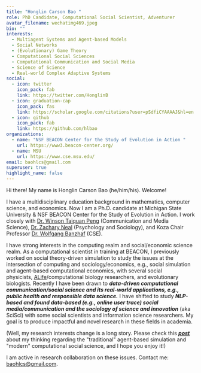 ```yaml
---
title: "Honglin Carson Bao "
role: PhD Candidate, Computational Social Scientist, Adventurer
avatar_filename: wechatimg469.jpeg
bio: ""
interests:
  - Multiagent Systems and Agent-based Models
  - Social Networks
  - (Evolutionary) Game Theory
  - Computational Social Sciences
  - Computational Communication and Social Media
  - Science of Science
  - Real-world Complex Adaptive Systems
social:
  - icon: twitter
    icon_pack: fab
    link: https://twitter.com/HonglinB
  - icon: graduation-cap
    icon_pack: fas
    link: https://scholar.google.com/citations?user=pSdfiCYAAAAJ&hl=en
  - icon: github
    icon_pack: fab
    link: https://github.com/hlbao
organizations:
  - name: "NSF BEACON Center for the Study of Evolution in Action "
    url: https://www3.beacon-center.org/
  - name: MSU
    url: https://www.cse.msu.edu/
email: baohlcs@gmail.com
superuser: true
highlight_name: false
---
```

Hi there! My name is Honglin Carson Bao (he/him/his). Welcome!

I have a multidisciplinary education background in mathematics, computer science, and economics. Now I am a Ph.D. candidate at Michigan State University & NSF BEACON Center for the Study of Evolution in Action. I work closely with [Dr. Winson Taiquan Peng](https://comartsci.msu.edu/our-people/taiquan-winson-peng) (Communication and Media Science), [Dr. Zachary Neal](https://www.zacharyneal.com/) (Psychology and Sociology), and Koza Chair Professor [Dr. Wolfgang Banzhaf](http://www.cse.msu.edu/~banzhafw/) (CSE).

I have strong interests in the computing realm and social/economic science realm. As a computational scientist in training at BEACON, I previously worked on social theory-driven simulation to study the issues at the intersection of computing and sociology/economics, e.g., social simulation and agent-based computational economics, with several social physicists, [ALife](<https://en.wikipedia.org/wiki/Artificial_life#:~:text=Artificial%20life%20(often%20abbreviated%20ALife,models%2C%20robotics%2C%20and%20biochemistry.>)/computational biology researchers, and evolutionary biologists. Recently I have been drawn to ***data-driven computational communication/social science and its real-world applications, e.g., public health and responsible data science.*** I have shifted to study ***NLP-based and found data-based (e.g., online user trace) social media/communication and the sociology of science and innovation*** (aka SciSci) with some social scientists and information science researchers. My goal is to produce impactful and novel research in these fields in academia.

(Well, my research interests change is a long story. Please check this ***[post](https://www.dropbox.com/h?preview=Filling+in+the+Missing+Data.pdf)*** about my thinking regarding the "traditional" agent-based simulation and "modern" computational social science, and I hope you enjoy it!)

I am active in research collaboration on these issues. Contact me: baohlcs@gmail.com.